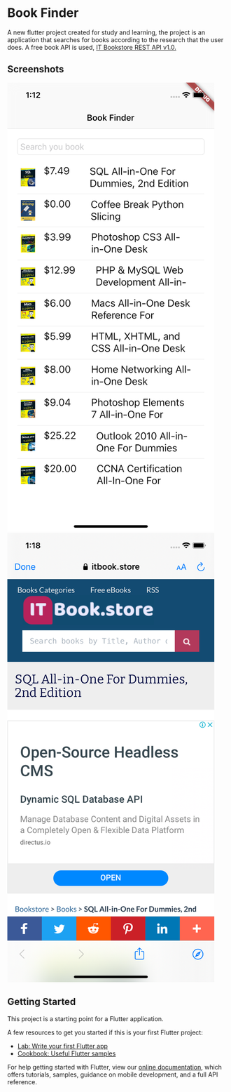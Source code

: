 # Book Finder

A new flutter project created for study and learning, the project is an application that searches for books according to the research that the user does. A free book API is used, [IT Bookstore REST API v1.0.](https://www.programmableweb.com/api/it-bookstore-rest-api-v10)

## Screenshots
![Home Page](./assets/image_1.png)
![Broser Page](./assets/image_2.png)
## Getting Started

This project is a starting point for a Flutter application.

A few resources to get you started if this is your first Flutter project:

- [Lab: Write your first Flutter app](https://flutter.dev/docs/get-started/codelab)
- [Cookbook: Useful Flutter samples](https://flutter.dev/docs/cookbook)

For help getting started with Flutter, view our
[online documentation](https://flutter.dev/docs), which offers tutorials,
samples, guidance on mobile development, and a full API reference.
